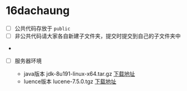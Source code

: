 # 16dachaung

- [ ] 公共代码存放于 `public`
- [ ] 非公共代码请大家各自新建子文件夹，提交时提交到自己的子文件夹中
- 
- [ ] 服务器环境
	
	- java版本  jdk-8u191-linux-x64.tar.gz  [下载地址](https://www.oracle.com/technetwork/java/javase/downloads/jdk8-downloads-2133151.html)
	- luence版本  lucene-7.5.0.tgz  [下载地址](http://mirror.bit.edu.cn/apache/lucene/java/7.5.0/)
	
